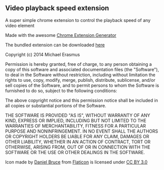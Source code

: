 ## Video playback speed extension

A super simple chrome extension to control the playback speed of any video element

Made with the awesome [Chrome Extension Generator](https://github.com/yeoman/generator-chrome-extension)

The bundled extension can be downloaded [here](https://chrome.google.com/webstore/detail/playback-speed-extension/jokfkmkphpmdnonolbpnpacodbgjfeam/related)

Copyright (c) 2014 Michael Erasmus

Permission is hereby granted, free of charge, to any person obtaining a copy
of this software and associated documentation files (the "Software"), to deal
in the Software without restriction, including without limitation the rights
to use, copy, modify, merge, publish, distribute, sublicense, and/or sell
copies of the Software, and to permit persons to whom the Software is
furnished to do so, subject to the following conditions:

The above copyright notice and this permission notice shall be included in
all copies or substantial portions of the Software.

THE SOFTWARE IS PROVIDED "AS IS", WITHOUT WARRANTY OF ANY KIND, EXPRESS OR
IMPLIED, INCLUDING BUT NOT LIMITED TO THE WARRANTIES OF MERCHANTABILITY,
FITNESS FOR A PARTICULAR PURPOSE AND NONINFRINGEMENT. IN NO EVENT SHALL THE
AUTHORS OR COPYRIGHT HOLDERS BE LIABLE FOR ANY CLAIM, DAMAGES OR OTHER
LIABILITY, WHETHER IN AN ACTION OF CONTRACT, TORT OR OTHERWISE, ARISING FROM,
OUT OF OR IN CONNECTION WITH THE SOFTWARE OR THE USE OR OTHER DEALINGS IN
THE SOFTWARE.

Icon made by [Daniel Bruce](http://www.danielbruce.se) from [Flaticon](http://www.flaticon.com) is licensed under [CC BY 3.0](http://creativecommons.org/licenses/by/3.0/)

